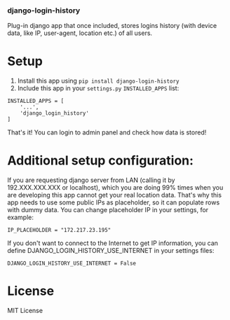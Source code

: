 ### django-login-history

Plug-in django app that once included, stores logins history (with device data, like IP, user-agent, location etc.) of all users.


# Setup

1. Install this app using ``` pip install django-login-history ```
2. Include this app in your ```settings.py```  ```INSTALLED_APPS``` list:

```
INSTALLED_APPS = [  
    '...',  
    'django_login_history'  
]
```

That's it! You can login to admin panel and check how data is stored!

# Additional setup configuration:

If you are requesting django server from LAN (calling it by 192.XXX.XXX.XXX or localhost), which you are doing 99% times when you are developing this app cannot get your real location data. That's why this app needs to use some public IPs as placeholder, so it can populate rows with dummy data. You can change placeholder IP in your settings, for example:

```
IP_PLACEHOLDER = "172.217.23.195"
```

If you don't want to connect to the Internet to get IP information, you can define DJANGO_LOGIN_HISTORY_USE_INTERNET in your settings files: 

```
DJANGO_LOGIN_HISTORY_USE_INTERNET = False
```

# License
MIT License
